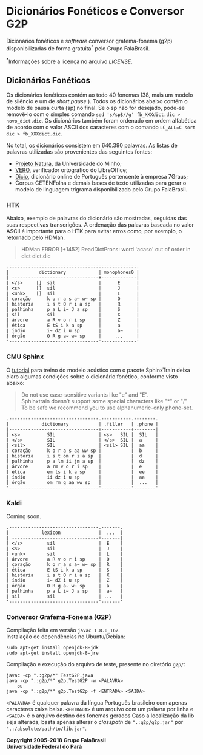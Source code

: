 # Dicionários Fonéticos e Conversor G2P
Dicionários fonéticos e _software_ conversor grafema-fonema (g2p)
disponibilizadas de forma gratuita<sup>\*</sup> pelo Grupo FalaBrasil.

<sup>\*</sup>Informações sobre a licença no arquivo _LICENSE_.

## Dicionários Fonéticos
Os dicionários fonéticos contém ao todo 40 fonemas (38, mais um modelo de
silêncio e um de _short pause_ ). Todos os dicionários abaixo contém o modelo
de pausa curta (sp) no final. Se o sp não for desejado, pode-se removê-lo com
o simples comando `sed 's/sp$//g' fb_XXXdict.dic > novo_dict.dic`. Os
dicionários também foram ordenado em ordem alfabética de acordo com o valor
ASCII dos caracteres com o comando `LC_ALL=C sort dic > fb_XXXdict.dic`.

No total, os dicionários consistem em 640.390 palavras. As listas de palavras
utilizadas são provenientes das seguintes fontes:

- [Projeto Natura](http://natura.di.uminho.pt/wiki/doku.php), da Universidade do
Minho; 
- [VERO](https://pt-br.libreoffice.org/projetos/vero/), verificador ortográfico
do LibreOffice;
- [Dicio](https://www.dicio.com.br/), dicionário online de Português pertencente
à empresa 7Graus;
- Corpus CETENFolha e demais bases de texto utilizadas para gerar o modelo de
linguagem trigrama disponibilizado pelo Grupo FalaBrasil.

### HTK
Abaixo, exemplo de palavras do dicionário são mostradas, seguidas das suas
respectivas transcrições. A ordenação das palavras baseada no valor ASCII é 
importante para o HTK para evitar erros como, por exemplo, o retornado pelo
HDMan.

> HDMan ERROR [+1452] ReadDictProns: word 'acaso' out of order in dict dict.dic

```
.-----------------------------------------------.
|           dictionary            | monophones0 |
| --------------------------------+-------------|
| </s>     []  sil                |      E      |
| <s>      []  sil                |      J      |
| <unk>    []  sil                |      L      |
| coração      k o r a s a~ w~ sp |      O      |
| história     i s t O r i a sp   |      R      |
| palhinha     p a L i~ J a sp    |      S      |
| sil          sil                |      X      |
| árvore       a R v o r i sp     |      Z      |
| ética        E tS i k a sp      |      a      |
| índio        i~ dZ i u sp       |      a~     |
| órgão        O R g a~ w~ sp     |     ...     |
'---------------------------------'-------------'
```

### CMU Sphinx
O [tutorial](https://cmusphinx.github.io/wiki/tutorialam/) para treino do modelo
acústico com o pacote SphinxTrain deixa claro algumas condições sobre o
dicionário fonético, conforme visto abaixo:

>Do not use case-sensitive variants like "e" and "E".   
>Sphinxtrain doesn’t support some special characters like "\*" or "/"  
>To be safe we recommend you to use alphanumeric-only phone-set.

```
.---------------------------------.-----------.--------.
|            dictionary           | .filler   | .phone |
|---------------------------------+-----------+--------|
| <s>          SIL                | <s>   SIL |  SIL   | 
| </s>         SIL                | </s>  SIL |  a     |
| <sil>        SIL                | <sil> SIL |  aa    |
| coração      k o r a s aa ww sp |           |  b     | 
| história     i s t om r i a sp  |           |  d     |
| palhinha     p a lm ii jm a sp  |           |  dz    |
| árvore       a rm v o r i sp    |           |  e     |
| ética        em ts i k a sp     |           |  ee    |
| índio        ii dz i u sp       |           |  aa    |
| órgão        om rm g aa ww sp   |           |  ...   |
'---------------------------------'-----------'--------'
```

### Kaldi
Coming soon.

```
.---------------------------------.-------.
|            lexicon              |  ...  |
| --------------------------------+-------|
| </s>         sil                |  E    |
| <s>          sil                |  J    |
| <unk>        sil                |  L    |
| árvore       a R v o r i sp     |  O    |
| coração      k o r a s a~ w~ sp |  R    |
| ética        E tS i k a sp      |  S    |
| história     i s t O r i a sp   |  X    |
| índio        i~ dZ i u sp       |  Z    |
| órgão        O R g a~ w~ sp     |  a    |
| palhinha     p a L i~ J a sp    |  a~   |
| sil          sil                | ...   |   
'---------------------------------'-------'
```

### Conversor Grafema-Fonema (G2P)
Compilação feita em versão `javac 1.8.0_162`.    
Instalação de dependências no Ubuntu/Debian:   
```
sudo apt-get install openjdk-8-jdk
sudo apt-get install openjdk-8-jre
```

Compilação e execução do arquivo de teste, presente no diretório `g2p/`:   
```
javac -cp ".:g2p/*" TestG2P.java
java -cp ".:g2p/*" g2p.TestG2P -w <PALAVRA>
	ou
java -cp ".:g2p/*" g2p.TestG2p -f <ENTRADA> <SAIDA>
```

`<PALAVRA>` é qualquer palavra da língua Português brasileiro com apenas
caracteres caixa baixa. 
`<ENTRADA>` é um arquivo com um palavra por linha e 
`<SAIDA>` é o arquivo destino dos fonemas gerados
Caso a localização da lib seja alterada, basta apenas
alterar o _classpath_ de `".:g2p/g2p.jar"` por `".:/absolute/path/to/lib.jar"`.


__Copyright 2005-2018 Grupo FalaBrasil__   
__Universidade Federal do Pará__
